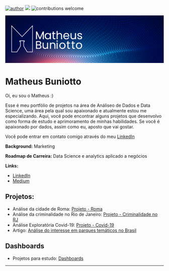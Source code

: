[![author](https://img.shields.io/badge/author-matheusbuniotto-blue.svg)](https://www.linkedin.com/in/matheus-buniotto-96a662106/) [![](https://img.shields.io/badge/python-3.7+-blue.svg)](https://www.python.org/downloads/release/python-365/) ![contributions welcome](https://img.shields.io/badge/contributions-welcome-brightgreen.svg?style=flat)

<p align="center">
  <img src="banner_principal.png" >
</p>

# Matheus Buniotto

Oi, eu sou o Matheus :)

Esse é meu portfólio de projetos na área de Análiseo de Dados e Data Science, uma área pela qual sou apaixonado e atualmente estou me especializando. Aqui, você pode encontrar alguns projetos que desenvolvo como forma de estudo e aprimoramento de minhas habilidades. Se você é apaixonado por dados, assim como eu, aposto que vai gostar. 

Você pode entrar em contato comigo através do meu [LinkedIn](https://www.linkedin.com/in/matheus-buniotto)

**Background:** Marketing

**Roadmap de Carreira:** Data Science e analytics aplicado a negócios

**Links:**
* [LinkedIn](https://www.linkedin.com/in/matheus-buniotto)
* [Medium](https://matheus-buniotto.medium.com/)


## Projetos:

* Análise da cidade de Roma: [Projeto - Roma](https://github.com/matheusbuniotto/portifolio/blob/main/Analisando%20os%20dados%20do%20Airbnb%20em%20Roma.ipynb)
* Análise da criminalidade no Rio de Janeiro: [Projeto - Criminalidade no RJ](https://github.com/matheusbuniotto/portifolio/blob/main/Projects/Analisando_a_Viol%C3%AAncia_no_Rio_de_Janeiro.ipynb)
* Análise Exploratória Covid-19: [Projeto - Covid-19](https://github.com/matheusbuniotto/portifolio/blob/main/Projects/Projeto_An%C3%A1lise_Covid_19.ipynb)
* Artigo: [Análise do interesse em parques temáticos no Brasil](https://matheus-buniotto.medium.com/o-interesse-por-parques-tem%C3%A1ticos-no-brasil-durante-a-pandemia-61982dc84e30)
## Dashboards
* Projetos para estudo: [Dashboards](https://github.com/matheusbuniotto/portifolio/tree/main/Dashboards)
---

